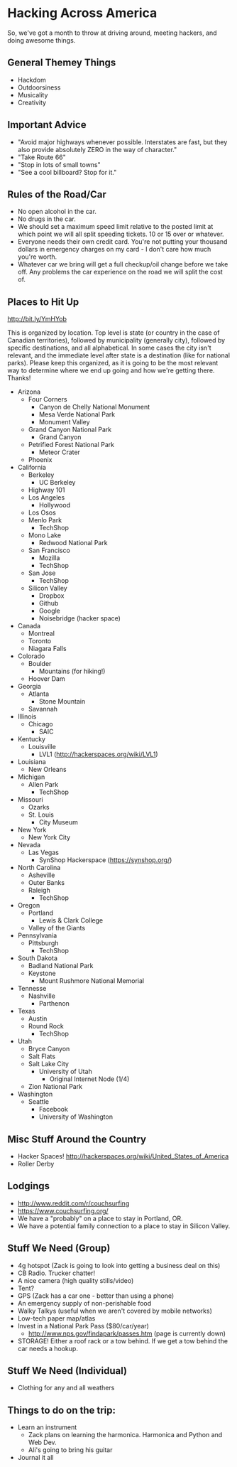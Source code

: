 Hacking Across America
======================

So, we've got a month to throw at driving around, meeting hackers, and doing awesome things.

## General Themey Things

* Hackdom
* Outdoorsiness
* Musicality
* Creativity


## Important Advice
* "Avoid major highways whenever possible.  Interstates are fast, but they also provide absolutely ZERO in the way of character."
* "Take Route 66"
* "Stop in lots of small towns"
* "See a cool billboard?  Stop for it."


## Rules of the Road/Car
* No open alcohol in the car.
* No drugs in the car.
* We should set a maximum speed limit relative to the posted limit at which point we will all split speeding tickets.  10 or 15 over or whatever.
* Everyone needs their own credit card.  You're not putting your thousand dollars in emergency charges on my card - I don't care how much you're worth.
* Whatever car we bring will get a full checkup/oil change before we take off.  Any problems the car experience on the road we will split the cost of.

## Places to Hit Up
http://bit.ly/YmHYob

This is organized by location.  Top level is state (or country in the case of Canadian territories), followed by municipality (generally city), followed by specific destinations, and all alphabetical.  In some cases the city isn't relevant, and the immediate level after state is a destination (like for national parks).  Please keep this organized, as it is going to be the most relevant way to determine where we end up going and how we're getting there.  Thanks!
* Arizona
    * Four Corners
        * Canyon de Chelly National Monument
        * Mesa Verde National Park
        * Monument Valley
    * Grand Canyon National Park
        * Grand Canyon
    * Petrified Forest National Park 
        * Meteor Crater
    * Phoenix
* California
    * Berkeley
        * UC Berkeley
    * Highway 101
    * Los Angeles
        * Hollywood
    * Los Osos
    * Menlo Park
        * TechShop
    * Mono Lake
        * Redwood National Park
    * San Francisco
        * Mozilla
        * TechShop
    * San Jose
        * TechShop
    * Silicon Valley
        * Dropbox
        * Github
        * Google
        * Noisebridge (hacker space)
* Canada
    * Montreal
    * Toronto
    * Niagara Falls
* Colorado
    * Boulder
        * Mountains (for hiking!)
    * Hoover Dam
* Georgia
    * Atlanta
        * Stone Mountain
    * Savannah
* Illinois
    * Chicago
        * SAIC
* Kentucky
    * Louisville
        * LVL1 (http://hackerspaces.org/wiki/LVL1)
* Louisiana
    * New Orleans
* Michigan
    * Allen Park
        * TechShop
* Missouri
    * Ozarks
    * St. Louis
        * City Museum
* New York
    * New York City
* Nevada
    * Las Vegas
        * SynShop Hackerspace (https://synshop.org/)
* North Carolina
    * Asheville
    * Outer Banks
    * Raleigh
        * TechShop
* Oregon
    * Portland
        * Lewis & Clark College
    * Valley of the Giants
* Pennsylvania
    * Pittsburgh
        * TechShop
* South Dakota
    * Badland National Park
    * Keystone
        * Mount Rushmore National Memorial
* Tennesse
    * Nashville
        * Parthenon
* Texas
    * Austin
    * Round Rock
        * TechShop
* Utah
    * Bryce Canyon
    * Salt Flats
    * Salt Lake City
        * University of Utah
            * Original Internet Node (1/4)
    * Zion National Park
* Washington
    * Seattle
        * Facebook
        * University of Washington

## Misc Stuff Around the Country
* Hacker Spaces! http://hackerspaces.org/wiki/United_States_of_America
* Roller Derby

## Lodgings
* http://www.reddit.com/r/couchsurfing
* https://www.couchsurfing.org/
* We have a "probably" on a place to stay in Portland, OR.
* We have a potential family connection to a place to stay in Silicon Valley.

## Stuff We Need (Group)
* 4g hotspot (Zack is going to look into getting a business deal on this)
* CB Radio.  Trucker chatter!
* A nice camera (high quality stills/video)
* Tent?
* GPS (Zack has a car one - better than using a phone)
* An emergency supply of non-perishable food
* Walky Talkys (useful when we aren't covered by mobile networks)
* Low-tech paper map/atlas
* Invest in a National Park Pass ($80/car/year)
    * http://www.nps.gov/findapark/passes.htm (page is currently down)
* STORAGE!  Either a roof rack or a tow behind.  If we get a tow behind the car needs a hookup.

## Stuff We Need (Individual)
* Clothing for any and all weathers

## Things to do on the trip:
* Learn an instrument
    * Zack plans on learning the harmonica. Harmonica and Python and Web Dev.
    * Ali's going to bring his guitar
* Journal it all


